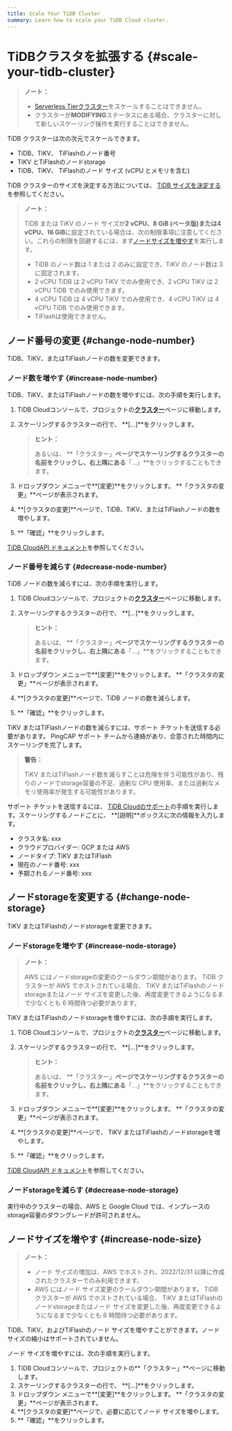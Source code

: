 ```yaml
---
title: Scale Your TiDB Cluster
summary: Learn how to scale your TiDB Cloud cluster.
---
```


# TiDBクラスタを拡張する {#scale-your-tidb-cluster}

> **ノート：**
>
> -   [Serverless Tierクラスター](/tidb-cloud/select-cluster-tier.md#serverless-tier-beta)をスケールすることはできません。
> -   クラスターが**MODIFYING**ステータスにある場合、クラスターに対して新しいスケーリング操作を実行することはできません。

TiDB クラスターは次の次元でスケールできます。

-   TiDB、TiKV、 TiFlashのノード番号
-   TiKV とTiFlashのノードstorage
-   TiDB、TiKV、 TiFlashのノード サイズ (vCPU とメモリを含む)

TiDB クラスターのサイズを決定する方法については、 [TiDB サイズを決定する](/tidb-cloud/size-your-cluster.md)を参照してください。

> **ノート：**
>
> TiDB または TiKV のノード サイズが**2 vCPU、8 GiB (ベータ版)**または**4 vCPU、16 GiB**に設定されている場合は、次の制限事項に注意してください。これらの制限を回避するには、まず[ノードサイズを増やす](#increase-node-size)を実行します。
>
> -   TiDB のノード数は 1 または 2 のみに設定でき、TiKV のノード数は 3 に固定されます。
> -   2 vCPU TiDB は 2 vCPU TiKV でのみ使用でき、2 vCPU TiKV は 2 vCPU TiDB でのみ使用できます。
> -   4 vCPU TiDB は 4 vCPU TiKV でのみ使用でき、4 vCPU TiKV は 4 vCPU TiDB でのみ使用できます。
> -   TiFlashは使用できません。

## ノード番号の変更 {#change-node-number}

TiDB、TiKV、またはTiFlashノードの数を変更できます。

### ノード数を増やす {#increase-node-number}

TiDB、TiKV、またはTiFlashノードの数を増やすには、次の手順を実行します。

1.  TiDB Cloudコンソールで、プロジェクトの[**クラスター**](https://tidbcloud.com/console/clusters)ページに移動します。

2.  スケーリングするクラスターの行で、 **[...]**をクリックします。

    > **ヒント：**
    >
    > あるいは、 **「クラスター」**ページでスケーリングするクラスターの名前をクリックし、右上隅にある**「...」**をクリックすることもできます。

3.  ドロップダウン メニューで**[変更]**をクリックします。 **「クラスタの変更」**ページが表示されます。

4.  **[クラスタの変更]**ページで、TiDB、TiKV、またはTiFlashノードの数を増やします。

5.  **「確認」**をクリックします。

[TiDB CloudAPI ドキュメント](https://docs.pingcap.com/tidbcloud/api/v1beta)を参照してください。

### ノード番号を減らす {#decrease-node-number}

TiDB ノードの数を減らすには、次の手順を実行します。

1.  TiDB Cloudコンソールで、プロジェクトの[**クラスター**](https://tidbcloud.com/console/clusters)ページに移動します。

2.  スケーリングするクラスターの行で、 **[...]**をクリックします。

    > **ヒント：**
    >
    > あるいは、 **「クラスター」**ページでスケーリングするクラスターの名前をクリックし、右上隅にある**「...」**をクリックすることもできます。

3.  ドロップダウン メニューで**[変更]**をクリックします。 **「クラスタの変更」**ページが表示されます。

4.  **[クラスタの変更]**ページで、TiDB ノードの数を減らします。

5.  **「確認」**をクリックします。

TiKV またはTiFlashノードの数を減らすには、サポート チケットを送信する必要があります。 PingCAP サポート チームから連絡があり、合意された時間内にスケーリングを完了します。

> **警告：**
>
> TiKV またはTiFlashノード数を減らすことは危険を伴う可能性があり、残りのノードでstorage容量の不足、過剰な CPU 使用率、または過剰なメモリ使用率が発生する可能性があります。

サポート チケットを送信するには、 [TiDB Cloudのサポート](/tidb-cloud/tidb-cloud-support.md)の手順を実行します。スケーリングするノードごとに、 **[説明]**ボックスに次の情報を入力します。

-   クラスタ名: xxx
-   クラウドプロバイダー: GCP または AWS
-   ノードタイプ: TiKV またはTiFlash
-   現在のノード番号: xxx
-   予期されるノード番号: xxx

## ノードstorageを変更する {#change-node-storage}

TiKV またはTiFlashのノードstorageを変更できます。

### ノードstorageを増やす {#increase-node-storage}

> **ノート：**
>
> AWS にはノードstorageの変更のクールダウン期間があります。 TiDB クラスターが AWS でホストされている場合、 TiKV またはTiFlashのノードstorageまたはノード サイズを変更した後、再度変更できるようになるまで少なくとも 6 時間待つ必要があります。

TiKV またはTiFlashのノードstorageを増やすには、次の手順を実行します。

1.  TiDB Cloudコンソールで、プロジェクトの[**クラスター**](https://tidbcloud.com/console/clusters)ページに移動します。

2.  スケーリングするクラスターの行で、 **[...]**をクリックします。

    > **ヒント：**
    >
    > あるいは、 **「クラスター」**ページでスケーリングするクラスターの名前をクリックし、右上隅にある**「...」**をクリックすることもできます。

3.  ドロップダウン メニューで**[変更]**をクリックします。 **「クラスタの変更」**ページが表示されます。

4.  **[クラスタの変更]**ページで、 TiKV またはTiFlashのノードstorageを増やします。

5.  **「確認」**をクリックします。

[TiDB CloudAPI ドキュメント](https://docs.pingcap.com/tidbcloud/api/v1beta)を参照してください。

### ノードstorageを減らす {#decrease-node-storage}

実行中のクラスターの場合、AWS と Google Cloud では、インプレースのstorage容量のダウングレードが許可されません。

## ノードサイズを増やす {#increase-node-size}

> **ノート：**
>
> -   ノード サイズの増加は、AWS でホストされ、2022/12/31 以降に作成されたクラスターでのみ利用できます。
> -   AWS にはノード サイズ変更のクールダウン期間があります。 TiDB クラスターが AWS でホストされている場合、 TiKV またはTiFlashのノードstorageまたはノード サイズを変更した後、再度変更できるようになるまで少なくとも 6 時間待つ必要があります。

TiDB、TiKV、およびTiFlashのノード サイズを増やすことができます。ノード サイズの縮小はサポートされていません。

ノード サイズを増やすには、次の手順を実行します。

1.  TiDB Cloudコンソールで、プロジェクトの**「クラスター」**ページに移動します。
2.  スケーリングするクラスターの行で、 **[...]**をクリックします。
3.  ドロップダウン メニューで**[変更]**をクリックします。 **「クラスタの変更」**ページが表示されます。
4.  **[クラスタの変更]**ページで、必要に応じてノード サイズを増やします。
5.  **「確認」**をクリックします。
